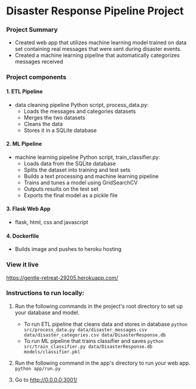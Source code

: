# Disaster Response Pipeline Project
### Project Summary
- Created web app that utilizes machine learning model trained on data set containing real messages that were sent during disaster events.
- Created a machine learning pipeline that automatically categorizes messages received


### Project components
#### 1. ETL Pipeline
- data cleaning pipeline Python script, process_data.py:
  - Loads the messages and categories datasets
  - Merges the two datasets
  - Cleans the data
  - Stores it in a SQLite database

#### 2. ML Pipeline
- machine learning pipeline Python script, train_classifier.py:
  - Loads data from the SQLite database
  - Splits the dataset into training and test sets
  - Builds a text processing and machine learning pipeline
  - Trains and tunes a model using GridSearchCV
  - Outputs results on the test set
  - Exports the final model as a pickle file

#### 3. Flask Web App
- flask, html, css and javascript


#### 4. Dockerfile
- Builds image and pushes to heroku hosting

### View it live
https://gentle-retreat-29205.herokuapp.com/

### Instructions to run locally:
1. Run the following commands in the project's root directory to set up your database and model.

    - To run ETL pipeline that cleans data and stores in database
        `python src/process_data.py data/disaster_messages.csv data/disaster_categories.csv data/DisasterResponse.db`
    - To run ML pipeline that trains classifier and saves
        `python src/train_classifier.py data/DisasterResponse.db models/classifier.pkl`

2. Run the following command in the app's directory to run your web app.
    `python app/run.py`

3. Go to http://0.0.0.0:3001/
